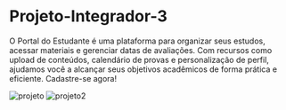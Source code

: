 # Projeto-Integrador-3
O Portal do Estudante é uma plataforma para organizar seus estudos, acessar materiais e gerenciar datas de avaliações. Com recursos como upload de conteúdos, calendário de provas e personalização de perfil, ajudamos você a alcançar seus objetivos acadêmicos de forma prática e eficiente. Cadastre-se agora!

![projeto](https://github.com/user-attachments/assets/671ca996-d6fe-4186-9c76-e9bf8b4f926a)
![projeto2](https://github.com/user-attachments/assets/c8b2cca1-3270-4575-ac9c-268172cb297d)
